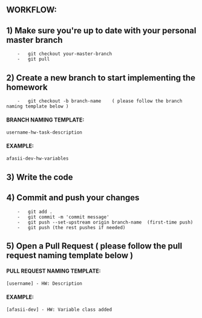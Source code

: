 ## WORKFLOW:

## 1) Make sure you're up to date with your personal master branch   
        -   git checkout your-master-branch
        -   git pull



## 2) Create a new branch to start implementing the homework
        -   git checkout -b branch-name    ( please follow the branch naming template below )
        
#### BRANCH NAMING TEMPLATE: 
    username-hw-task-description 
    
#### EXAMPLE: 
    afasii-dev-hw-variables
    
    
## 3) Write the code    
    

## 4) Commit and push your changes
        -   git add .
        -   git commit -m 'commit message'
        -   git push --set-upstream origin branch-name  (first-time push)
        -   git push (the rest pushes if needed)


## 5) Open a Pull Request ( please follow the pull request naming template below )


#### PULL REQUEST NAMING TEMPLATE:
    [username] - HW: Description

#### EXAMPLE: 
    [afasii-dev] - HW: Variable class added


